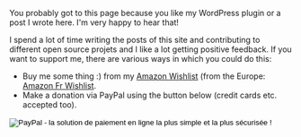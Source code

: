 You probably got to this page because you like my WordPress plugin or a post I wrote here. I'm very happy to hear that!

I spend a lot of time writing the posts of this site and contributing to different open source projets and I like a lot getting positive feedback. If you want to support me, there are various ways in which you could do this:

* Buy me some thing :) from my [Amazon Wishlist](http://www.amazon.com/registry/wishlist/1Z776DAI9BRTK/) (from the Europe: [Amazon Fr Wishlist](http://www.amazon.fr/gp/registry/wishlist/NH474VWN0ARM/r).
* Make a donation via PayPal using the button below (credit cards etc. accepted too).

<form action="https://www.paypal.com/cgi-bin/webscr" method="post">
<input type="hidden" name="cmd" value="_s-xclick">
<input type="hidden" name="hosted_button_id" value="T3AW73ANXE8T2">
<input type="image" src="https://www.paypalobjects.com/fr_FR/CH/i/btn/btn_donateCC_LG.gif" border="0" name="submit" alt="PayPal - la solution de paiement en ligne la plus simple et la plus sécurisée !">
<img alt="" border="0" src="https://www.paypalobjects.com/fr_FR/i/scr/pixel.gif" width="1" height="1">
</form>